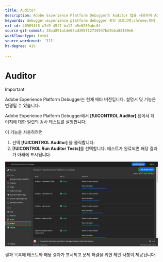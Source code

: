 ```yaml
---
title: Auditor
description: Adobe Experience Platform Debugger의 Auditor 탭을 사용하여 Adobe Experience Cloud 구현을 테스트하는 방법을 알아봅니다.
keywords: debugger;experience platform debugger 확장 프로그램;chrome;확장 프로그램;auditor;dtm;target
exl-id: 409094f8-a7d9-45f7-ba12-b5e6250abc0f
source-git-commit: 38aa891a1de63ad395f12726597bd8bba82189e6
workflow-type: tm+mt
source-wordcount: '111'
ht-degree: 41%

---
```


# Auditor

>[!IMPORTANT]
>
>Adobe Experience Platform Debugger는 현재 베타 버전입니다. 설명서 및 기능은 변경될 수 있습니다.

Adobe Experience Platform Debugger에서 **[!UICONTROL Auditor]** 탭에서 페이지에 대한 일련의 감사 테스트를 실행합니다.

이 기능을 사용하려면

1. 선택 **[!UICONTROL Auditor]** 을 클릭합니다.
1. **[!UICONTROL Run Auditor Tests]**&#x200B;를 선택합니다. 테스트가 완료되면 해당 결과가 아래에 표시됩니다.

![Auditor 탭의 테스트 결과 스크린샷](./assets/auditor-results.png)

결과 목록에 테스트와 해당 결과가 표시되고 문제 해결을 위한 제안 사항이 제공됩니다.
